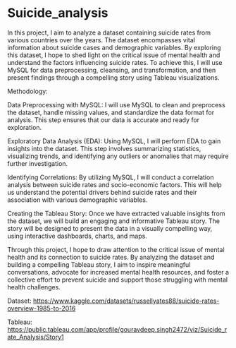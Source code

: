 # Suicide_analysis
In this project, I aim to analyze a dataset containing suicide rates from various countries over the years. The dataset encompasses vital information about suicide cases and demographic variables. By exploring this dataset, I hope to shed light on the critical issue of mental health and understand the factors influencing suicide rates. To achieve this, I will use MySQL for data preprocessing, cleansing, and transformation, and then present findings through a compelling story using Tableau visualizations.

Methodology:

Data Preprocessing with MySQL: I will use MySQL to clean and preprocess the dataset, handle missing values, and standardize the data format for analysis. This step ensures that our data is accurate and ready for exploration.

Exploratory Data Analysis (EDA): Using MySQL, I will perform EDA to gain insights into the dataset. This step involves summarizing statistics, visualizing trends, and identifying any outliers or anomalies that may require further investigation.

Identifying Correlations: By utilizing MySQL, I will conduct a correlation analysis between suicide rates and socio-economic factors. This will help us understand the potential drivers behind suicide rates and their association with various demographic variables.

Creating the Tableau Story: Once we have extracted valuable insights from the dataset, we will build an engaging and informative Tableau story. The story will be designed to present the data in a visually compelling way, using interactive dashboards, charts, and maps.

Through this project, I hope to draw attention to the critical issue of mental health and its connection to suicide rates. By analyzing the dataset and building a compelling Tableau story, I aim to inspire meaningful conversations, advocate for increased mental health resources, and foster a collective effort to prevent suicide and support those struggling with mental health challenges.

Dataset: https://www.kaggle.com/datasets/russellyates88/suicide-rates-overview-1985-to-2016

Tableau: https://public.tableau.com/app/profile/gouravdeep.singh2472/viz/Suicide_rate_Analysis/Story1
